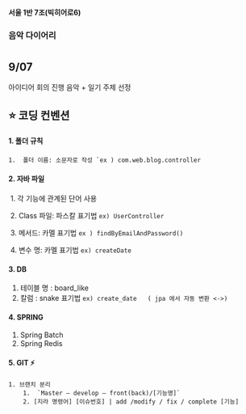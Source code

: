 #### 서울 1반 7조(빅히어로6)
### 음악 다이어리
#

## 9/07
아이디어 회의 진행
음악 + 일기 주제 선정 

## ⭐ 코딩 컨벤션 

#### 1. 폴더 규칙 

​	 ```1.  폴더 이름: 소문자로 작성 `ex ) com.web.blog.controller```

#### 2. 자바 파일

​	1.    각 기능에 관계된 단어 사용

​	2.    Class 파일: 파스칼 표기법  `ex) UserController `

​	3.    메서드: 카멜 표기법  `ex ) findByEmailAndPassword()`

​	4.    변수 명: 카멜 표기법  `ex) createDate`


#### 3.  DB

1.  테이블 명 : board_like
2.  칼럼 :  snake 표기법  `ex) create_date   ( jpa 에서 자동 변환 <->)`

#### 4. SPRING
1. Spring Batch
2. Spring Redis

#### 5. GIT  ⚡  

 	1. 브랜치 분리
      	1.  `Master – develop – front(back)/[기능명]` 
      	2. [지라 명령어] [이슈번호] | add /modify / fix / complete [기능] 
